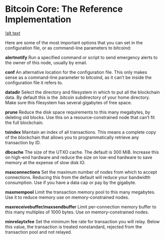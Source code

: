 # Bitcoin Core: The Reference Implementation

[!alt text](https://github.com/bitcoinbook/bitcoinbook/raw/develop/images/mbc2_0301.png "Bitcoin Core Architecture")


Here are some of the most important options that you can set in the configuration file, or as command-line parameters to bitcoind:

**alertnotify**
Run a specified command or script to send emergency alerts to the owner of this node, usually by email.

**conf**
An alternative location for the configuration file. This only makes sense as a command-line parameter to bitcoind, as it can’t be inside the configuration file it refers to.

**datadir**
Select the directory and filesystem in which to put all the blockchain data. By default this is the .bitcoin subdirectory of your home directory. Make sure this filesystem has several gigabytes of free space.

**prune**
Reduce the disk space requirements to this many megabytes, by deleting old blocks. Use this on a resource-constrained node that can’t fit the full blockchain.

**txindex**
Maintain an index of all transactions. This means a complete copy of the blockchain that allows you to programmatically retrieve any transaction by ID.

**dbcache**
The size of the UTXO cache. The default is 300 MiB. Increase this on high-end hardware and reduce the size on low-end hardware to save memory at the expense of slow disk IO.

**maxconnections**
Set the maximum number of nodes from which to accept connections. Reducing this from the default will reduce your bandwidth consumption. Use if you have a data cap or pay by the gigabyte.

**maxmempool**
Limit the transaction memory pool to this many megabytes. Use it to reduce memory use on memory-constrained nodes.

**maxreceivebuffer/maxsendbuffer**
Limit per-connection memory buffer to this many multiples of 1000 bytes. Use on memory-constrained nodes.

**minrelaytxfee**
Set the minimum fee rate for transaction you will relay. Below this value, the transaction is treated nonstandard, rejected from the transaction pool and not relayed.